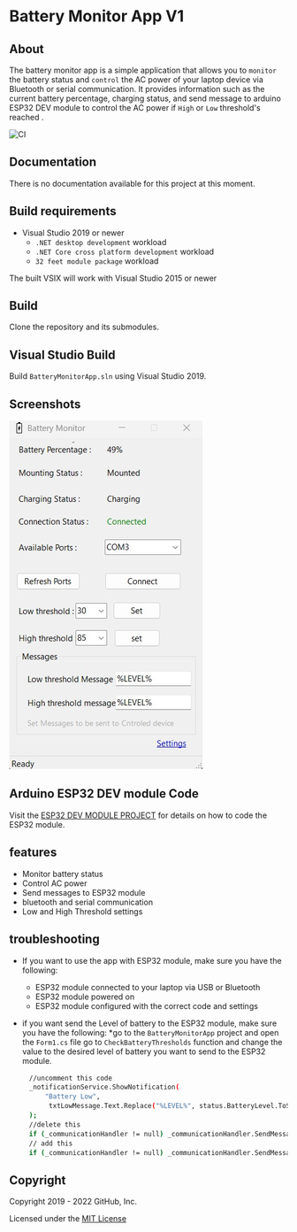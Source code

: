 # Battery Monitor App V1

## About

The battery monitor app is a simple application that allows you to `monitor` the battery status  and `control` the AC power of your laptop device via Bluetooth or serial communication. It provides information such as the current battery percentage, charging status,
and send message to arduino ESP32 DEV module to control the AC power if `High` or `Low` threshold's reached .


![CI](https://github.com/github/visualstudio/workflows/CI/badge.svg)


## Documentation
There is no documentation available for this project at this moment.

## Build requirements

* Visual Studio 2019 or newer
  * `.NET desktop development` workload
  * `.NET Core cross platform development` workload
  * `32 feet module package` workload

The built VSIX will work with Visual Studio 2015 or newer

## Build

Clone the repository and its submodules.


## Visual Studio Build

Build `BatteryMonitorApp.sln` using Visual Studio 2019.


## Screenshots
![Alt text](screenshots/bmimg.jpg?raw=true "Optional Title")

## Arduino ESP32 DEV module Code

Visit the [ESP32 DEV MODULE PROJECT](CONTRIBUTING.md) for details on how to code the ESP32 module.

## features
- Monitor battery status
- Control AC power
- Send messages to ESP32 module
- bluetooth and serial communication
- Low and High Threshold settings

## troubleshooting
* If you want to use the app with ESP32 module, make sure you have the following:
  * ESP32 module connected to your laptop via USB or Bluetooth
  * ESP32 module powered on
  * ESP32 module configured with the correct code and settings

* if you want send the Level of battery to the ESP32 module, make sure you have the following:
  *go to the `BatteryMonitorApp` project and open the `Form1.cs` file go to `CheckBatteryThresholds` function and change the value to the desired level of battery you want to send to the ESP32 module.
```bash
     //uncomment this code 
     _notificationService.ShowNotification(
         "Battery Low",
          txtLowMessage.Text.Replace("%LEVEL%", status.BatteryLevel.ToString())
     );
     //delete this 
     if (_communicationHandler != null) _communicationHandler.SendMessage("c");
     // add this
     if (_communicationHandler != null) _communicationHandler.SendMessage(status.BatteryLevel.ToString());
```

## Copyright

Copyright 2019 - 2022 GitHub, Inc.

Licensed under the [MIT License](LICENSE.md)